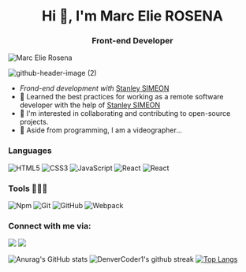 <h1 align="center">Hi 👋, I'm Marc Elie ROSENA</h1>
<h3 align="center">Front-end Developer</h3>
<p align="left"> <img src="https://komarev.com/ghpvc/?username=marcrosen&label=Views&color=blue&style=plastic" alt="Marc Elie Rosena" /></p>

![github-header-image (2)](https://github.com/marcrosen/marcrosen/assets/150981368/50a116a4-1633-4e17-9387-df86732bd27d)


- *Frond-end development with* [Stanley SIMEON](https://github.com/stanleySimeon)
- 🌱 Learned the best practices for working as a remote software developer with the help of [Stanley SIMEON](https://github.com/stanleySimeon)
- 👯 I'm interested in collaborating and contributing to open-source projects.
- 🤔 Aside from programming,  I am a videographer...

### Languages

![HTML5](https://icongr.am/devicon/html5-original.svg?size=50&color=currentColor)
![CSS3](https://icongr.am/devicon/css3-original.svg?size=50&color=currentColor)
![JavaScript](https://icongr.am/devicon/javascript-original.svg?size=50&color=currentColor)
![React](https://icongr.am/devicon/python-original-wordmark.svg?size=50&color=currentColor)
![React](https://icongr.am/devicon/react-original-wordmark.svg?size=50&color=currentColor)
### Tools 👨🏾‍💻

![Npm](https://icongr.am/devicon/npm-original-wordmark.svg?size=50&color=currentColor)
![Git](https://icongr.am/devicon/git-original.svg?size=50&color=currentColor)
![GitHub](https://icongr.am/devicon/github-original.svg?size=50&color=currentColor)
![Webpack](https://icongr.am/devicon/webpack-original.svg?size=50&color=currentColor)


### Connect with me via:
<p>
  <a target="_blank"
    href="https://wa.me/+50934908975"><img
    src="https://img.shields.io/badge/WhatsApp-25D366?style=for-the-badge&logo=whatsapp&logoColor=white"></img></a>  
  <a target="_blank"
    href="mailto:marckytechstudios@gmail.com"><img 
    src="https://img.shields.io/badge/-Gmail-D14836?style=for-the-badge&logo=Gmail&logoColor=white"></img></a>
<!--   <a target="_blank"
    href="https://www.linkedin.com/in//"><img
    src="https://img.shields.io/badge/-LinkedIn-0077b5?style=for-the-badge&logo=LinkedIn&logoColor=white"></img></a> -->
<!--   <a target="_blank"
    href="https://twitter.com/mstanleyme"><img
    src="https://img.shields.io/badge/-Twitter-1DA1F2?style=for-the-badge&logo=Twitter&logoColor=white"></img></a> -->
</p>


![Anurag's GitHub stats](https://github-readme-stats.vercel.app/api?username=marcrosen&show_icons=true&theme=radical)
![DenverCoder1's github streak](https://github-readme-streak-stats.herokuapp.com/?user=marcrosen&theme=blue-green)
[![Top Langs](https://github-readme-stats.vercel.app/api/top-langs/?username=marcrosen&exclude_repo=github-readme-stats,marcrosen.github.io)](https://github.com/marcrosen/github-readme-stats)
